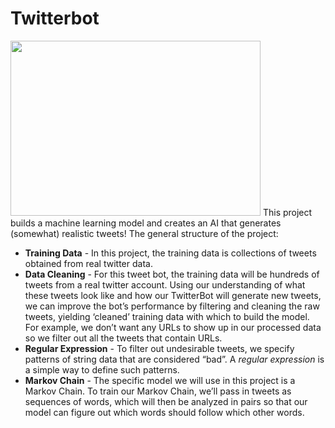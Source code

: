 # Twitterbot
<img src="https://github.com/botong516/Personal-Java-Projects/blob/main/Twitterbot/Twitterbot.jpeg" width="400" height="280" />   
This project builds a machine learning model and creates an AI that generates (somewhat) realistic tweets!   The general structure of the project:   

- **Training Data** - In this project, the training data is collections of tweets obtained from real twitter data.   
- **Data Cleaning** - For this tweet bot, the training data will be hundreds of tweets from a real twitter account. Using our understanding of what these tweets look like and how our TwitterBot will generate new tweets, we can improve the bot’s performance by filtering and cleaning the raw tweets, yielding ‘cleaned’ training data with which to build the model. For example, we don’t want any URLs to show up in our processed data so we filter out all the tweets that contain URLs.   
- **Regular Expression** - To filter out undesirable tweets, we specify patterns of string data that are considered “bad”. A *regular expression* is a simple way to define such patterns.   
- **Markov Chain** - The specific model we will use in this project is a Markov Chain. To train our Markov Chain, we’ll pass in tweets as sequences of words, which will then be analyzed in pairs so that our model can figure out which words should follow which other words.   
